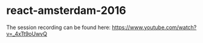 # react-amsterdam-2016

The session recording can be found here: https://www.youtube.com/watch?v=_4xTt9oUwvQ
